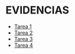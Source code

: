 
# EVIDENCIAS

+ [Tarea 1](tarea-1.md)
+ [Tarea 2](tarea-2.md)
+ [Tarea 3](tarea-3.md)
+ [Tarea 4](tarea-4.md)
